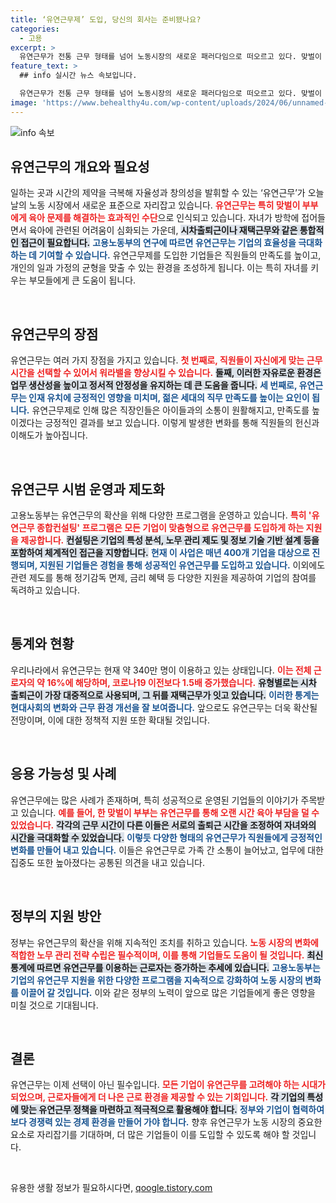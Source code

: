 ```yaml
---
title: ‘유연근무제’ 도입, 당신의 회사는 준비됐나요?
categories:
  - 고용
excerpt: >
  유연근무가 전통 근무 형태를 넘어 노동시장의 새로운 패러다임으로 떠오르고 있다. 맞벌이 가구의 육아 부담을 덜어주는 이 제도는 생산성을 높이고 가정과 일의 균형을 맞추며, 정부의 지원으로 더욱 확산되고 있다.
feature_text: >
  ## info 실시간 뉴스 속보입니다.

  유연근무가 전통 근무 형태를 넘어 노동시장의 새로운 패러다임으로 떠오르고 있다. 맞벌이 가구의 육아 부담을 덜어주는 이 제도는 생산성을 높이고 가정과 일의 균형을 맞추며, 정부의 지원으로 더욱 확산되고 있다.
image: 'https://www.behealthy4u.com/wp-content/uploads/2024/06/unnamed-file.png'
---
```


<p><img src="https://www.behealthy4u.com/wp-content/uploads/2024/06/unnamed-file.png" alt="info 속보" /></p>

<h2 data-ke-size="size26">유연근무의 개요와 필요성</h2>

<p data-ke-size="size16">일하는 곳과 시간의 제약을 극복해 자율성과 창의성을 발휘할 수 있는 ‘유연근무’가 오늘날의 노동 시장에서 새로운 표준으로 자리잡고 있습니다. <b><span style="color: #ee2323;">유연근무는 특히 맞벌이 부부에게 육아 문제를 해결하는 효과적인 수단</span></b>으로 인식되고 있습니다. 자녀가 방학에 접어들면서 육아에 관련된 어려움이 심화되는 가운데, <b><span style="background-color: #21538527;">시차출퇴근이나 재택근무와 같은 통합적인 접근이 필요합니다.</span></b> <b><span style="color: #1a5490;">고용노동부의 연구에 따르면 유연근무는 기업의 효율성을 극대화하는 데 기여할 수 있습니다.</span></b> 유연근무제를 도입한 기업들은 직원들의 만족도를 높이고, 개인의 일과 가정의 균형을 맞출 수 있는 환경을 조성하게 됩니다. 이는 특히 자녀를 키우는 부모들에게 큰 도움이 됩니다.</p>

<p data-ke-size="size16">&nbsp;</p>

<h2 data-ke-size="size26">유연근무의 장점</h2>

<p data-ke-size="size16">유연근무는 여러 가지 장점을 가지고 있습니다. <b><span style="color: #ee2323;">첫 번째로, 직원들이 자신에게 맞는 근무시간을 선택할 수 있어서 워라밸을 향상시킬 수 있습니다.</span></b> <b><span style="background-color: #21538527;">둘째, 이러한 자유로운 환경은 업무 생산성을 높이고 정서적 안정성을 유지하는 데 큰 도움을 줍니다.</span></b> <b><span style="color: #1a5490;">세 번째로, 유연근무는 인재 유치에 긍정적인 영향을 미치며, 젊은 세대의 직무 만족도를 높이는 요인이 됩니다.</span></b> 유연근무제로 인해 많은 직장인들은 아이들과의 소통이 원활해지고, 만족도를 높이겠다는 긍정적인 결과를 보고 있습니다. 이렇게 발생한 변화를 통해 직원들의 헌신과 이해도가 높아집니다.</p>

<p data-ke-size="size16">&nbsp;</p>

<h2 data-ke-size="size26">유연근무 시범 운영과 제도화</h2>

<p data-ke-size="size16">고용노동부는 유연근무의 확산을 위해 다양한 프로그램을 운영하고 있습니다. <b><span style="color: #ee2323;">특히 '유연근무 종합컨설팅' 프로그램은 모든 기업이 맞춤형으로 유연근무를 도입하게 하는 지원을 제공합니다.</span></b> <b><span style="background-color: #21538527;">컨설팅은 기업의 특성 분석, 노무 관리 제도 및 정보 기술 기반 설계 등을 포함하여 체계적인 접근을 지향합니다.</span></b> <b><span style="color: #1a5490;">현재 이 사업은 매년 400개 기업을 대상으로 진행되며, 지원된 기업들은 경험을 통해 성공적인 유연근무를 도입하고 있습니다.</span></b> 이외에도 관련 제도를 통해 정기감독 면제, 금리 혜택 등 다양한 지원을 제공하여 기업의 참여를 독려하고 있습니다.</p>

<p data-ke-size="size16">&nbsp;</p>

<h2 data-ke-size="size26">통계와 현황</h2>

<p data-ke-size="size16">우리나라에서 유연근무는 현재 약 340만 명이 이용하고 있는 상태입니다. <b><span style="color: #ee2323;">이는 전체 근로자의 약 16%에 해당하며, 코로나19 이전보다 1.5배 증가했습니다.</span></b> <b><span style="background-color: #21538527;">유형별로는 시차 출퇴근이 가장 대중적으로 사용되며, 그 뒤를 재택근무가 잇고 있습니다.</span></b> <b><span style="color: #1a5490;">이러한 통계는 현대사회의 변화와 근무 환경 개선을 잘 보여줍니다.</span></b> 앞으로도 유연근무는 더욱 확산될 전망이며, 이에 대한 정책적 지원 또한 확대될 것입니다.</p>

<p data-ke-size="size16">&nbsp;</p>

<h2 data-ke-size="size26">응용 가능성 및 사례</h2>

<p data-ke-size="size16">유연근무에는 많은 사례가 존재하며, 특히 성공적으로 운영된 기업들의 이야기가 주목받고 있습니다. <b><span style="color: #ee2323;">예를 들어, 한 맞벌이 부부는 유연근무를 통해 오랜 시간 육아 부담을 덜 수 있었습니다.</span></b> <b><span style="background-color: #21538527;">각각의 근무 시간이 다른 이들은 서로의 출퇴근 시간을 조정하여 자녀와의 시간을 극대화할 수 있었습니다.</span></b> <b><span style="color: #1a5490;">이렇듯 다양한 형태의 유연근무가 직원들에게 긍정적인 변화를 만들어 내고 있습니다.</span></b> 이들은 유연근무로 가족 간 소통이 늘어났고, 업무에 대한 집중도 또한 높아졌다는 공통된 의견을 내고 있습니다.</p>

<p data-ke-size="size16">&nbsp;</p>

<h2 data-ke-size="size26">정부의 지원 방안</h2>

<p data-ke-size="size16">정부는 유연근무의 확산을 위해 지속적인 조치를 취하고 있습니다. <b><span style="color: #ee2323;">노동 시장의 변화에 적합한 노무 관리 전략 수립은 필수적이며, 이를 통해 기업들도 도움이 될 것입니다.</span></b> <b><span style="background-color: #21538527;">최신 통계에 따르면 유연근무를 이용하는 근로자는 증가하는 추세에 있습니다.</span></b> <b><span style="color: #1a5490;">고용노동부는 기업의 유연근무 지원을 위한 다양한 프로그램을 지속적으로 강화하여 노동 시장의 변화를 이끌어 갈 것입니다.</span></b> 이와 같은 정부의 노력이 앞으로 많은 기업들에게 좋은 영향을 미칠 것으로 기대됩니다.</p>

<p data-ke-size="size16">&nbsp;</p>

<h2 data-ke-size="size26">결론</h2>

<p data-ke-size="size16">유연근무는 이제 선택이 아닌 필수입니다. <b><span style="color: #ee2323;">모든 기업이 유연근무를 고려해야 하는 시대가 되었으며, 근로자들에게 더 나은 근로 환경을 제공할 수 있는 기회입니다.</span></b> <b><span style="background-color: #21538527;">각 기업의 특성에 맞는 유연근무 정책을 마련하고 적극적으로 활용해야 합니다.</span></b> <b><span style="color: #1a5490;">정부와 기업이 협력하여 보다 경쟁력 있는 경제 환경을 만들어 가야 합니다.</span></b> 향후 유연근무가 노동 시장의 중요한 요소로 자리잡기를 기대하며, 더 많은 기업들이 이를 도입할 수 있도록 해야 할 것입니다.</p>

<p data-ke-size="size16">&nbsp;</p>
유용한 생활 정보가 필요하시다면, <a href="https://qoogle.tistory.com" rel="dofollow">qoogle.tistory.com</a>


